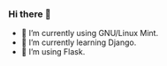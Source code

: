 ### Hi there 👋


- 🔭 I’m currently using GNU/Linux Mint.
- 🌱 I’m currently learning Django.
- 👯 I’m using Flask.
